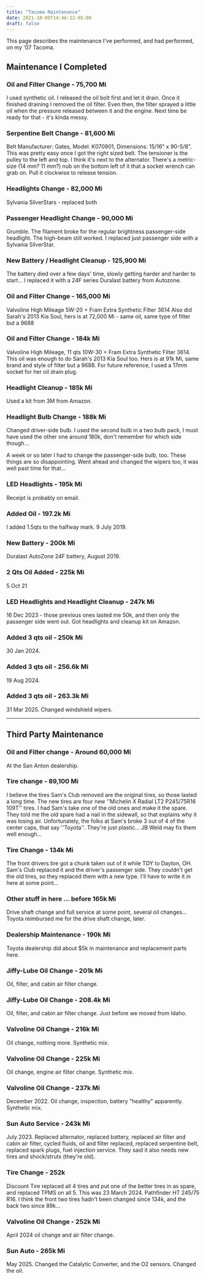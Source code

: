 ```yaml
---
title: "Tacoma Maintenance"
date: 2021-10-09T14:46:12-05:00
draft: false
---
```


This page describes the maintenance I've performed, and had performed, on my '07 Tacoma.

## Maintenance I Completed

### Oil and Filter Change - 75,700 Mi
I used synthetic oil.  I released the oil bolt first and let it drain.  Once it finished draining I removed the oil filter.  Even then, the filter sprayed a little oil when the pressure released between it and the engine.  Next time be ready for that - it's kinda messy.

### Serpentine Belt Change - 81,600 Mi
Belt Manufacturer: Gates, Model: K070901, Dimensions: 15/16" x 90-5/8".  This was pretty easy once I got the right sized belt.  The tensioner is the pulley to the left and top.  I think it's next to the alternator.  There's a metric-size (14 mm?  11 mm?) nub on the bottom left of it that a socket wrench can grab on.  Pull it clockwise to release tension.

### Headlights Change - 82,000 Mi
Sylvania SilverStars - replaced both

### Passenger Headlight Change - 90,000 Mi
Grumble.  The filament broke for the regular brightness passenger-side headlight.  The high-beam still worked.  I replaced just passenger side with a Sylvania SilverStar.

### New Battery / Headlight Cleanup - 125,900 Mi
The battery died over a few days' time, slowly getting harder and harder to start...  I replaced it with a 24F series Duralast battery from Autozone.

### Oil and Filter Change - 165,000 Mi
Valvoline High Mileage 5W-20 + Fram Extra Synthetic Filter 3614
Also did Sarah's 2013 Kia Soul, hers is at 72,000 Mi - same oil, same type of filter but a 9688

### Oil and Filter Change - 184k Mi
Valvoline High Mileage, 11 qts 10W-30 + Fram Extra Synthetic Filter 3614.  This oil was enough to do Sarah's 2013 Kia Soul too.  Hers is at 91k Mi, same brand and style of filter but a 9688.  For future reference, I used a 17mm socket for her oil drain plug.

### Headlight Cleanup - 185k Mi
Used a kit from 3M from Amazon.

### Headlight Bulb Change - 188k Mi
Changed driver-side bulb.  I used the second bulb in a two bulb pack, I must have used the other one around 180k, don't remember for which side though...

A week or so later I had to change the passenger-side bulb, too.  These things are so disappointing.  Went ahead and changed the wipers too, it was well past time for that...

### LED Headlights - 195k Mi
Receipt is probably on email.

### Added Oil - 197.2k Mi
I added 1.5qts to the halfway mark.  9 July 2019.

### New Battery - 200k Mi
Duralast AutoZone 24F battery, August 2019.

### 2 Qts Oil Added - 225k Mi
5 Oct 21

### LED Headlights and Headlight Cleanup - 247k Mi
16 Dec 2023 - those previous ones lasted me 50k, and then only the passenger side went out.  Got headlights and cleanup kit on Amazon.

### Added 3 qts oil - 250k Mi
30 Jan 2024.

### Added 3 qts oil - 256.6k Mi
19 Aug 2024.

### Added 3 qts oil - 263.3k Mi
31 Mar 2025. Changed windshield wipers.

---

## Third Party Maintenance

### Oil and Filter change - Around 60,000 Mi
At the San Anton dealership.

### Tire change - 89,100 Mi
I believe the tires Sam's Club removed are the original tires, so those lasted a long time.  The new tires are four new ''Michelin X Radial LT2 P245/75R16 109T'' tires.  I had Sam's take one of the old ones and make it the spare.  They told me the old spare had a nail in the sidewall, so that explains why it was losing air.  Unfortunately, the folks at Sam's broke 3 out of 4 of the center caps, that say ''Toyota''.  They're just plastic...  JB Weld may fix them well enough...

### Tire Change - 134k Mi
The front drivers tire got a chunk taken out of it while TDY to Dayton, OH.  Sam's Club replaced it and the driver's passenger side.  They couldn't get the old tires, so they replaced them with a new type.  I'll have to write it in here at some point...

### Other stuff in here ... before 165k Mi
Drive shaft change and full service at some point, several oil changes...  Toyota reimbursed me for the drive shaft change, later.

### Dealership Maintenance - 190k Mi
Toyota dealership did about $5k in maintenance and replacement parts here.

### Jiffy-Lube Oil Change - 201k Mi
Oil, filter, and cabin air filter change.

### Jiffy-Lube Oil Change - 208.4k Mi
Oil, filter, and cabin air filter change.  Just before we moved from Idaho.

### Valvoline Oil Change - 216k Mi
Oil change, nothing more.  Synthetic mix.

### Valvoline Oil Change - 225k Mi
Oil change, engine air filter change.  Synthetic mix.

### Valvoline Oil Change - 237k Mi
December 2022.  Oil change, inspection, battery "healthy" apparently.  Synthetic mix.

### Sun Auto Service - 243k Mi

July 2023.  Replaced alternator, replaced battery, replaced air filter and cabin air filter, cycled fluids, oil and filter replaced, replaced serpentine belt, replaced spark plugs, fuel injection service.  They said it also needs new tires and shock/struts (they're old).

### Tire Change - 252k

Discount Tire replaced all 4 tires and put one of the better tires in as spare, and replaced TPMS on all 5.  This was 23 March 2024.  Pathfinder HT 245/75 R16.  I think the front two tires hadn't been changed since 134k, and the back two since 89k...

### Valvoline Oil Change - 252k Mi

April 2024 oil change and air filter change.

### Sun Auto - 265k Mi

May 2025.  Changed the Catalytic Converter, and the O2 sensors. Changed the oil.
